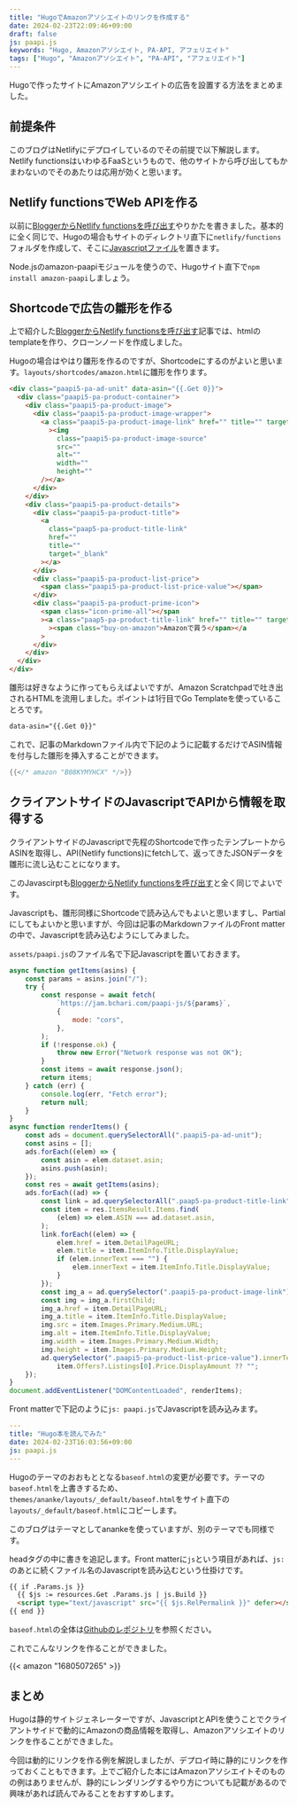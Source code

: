 ```yaml
---
title: "HugoでAmazonアソシエイトのリンクを作成する"
date: 2024-02-23T22:09:46+09:00
draft: false
js: paapi.js
keywords: "Hugo, Amazonアソシエイト, PA-API, アフェリエイト"
tags: ["Hugo", "Amazonアソシエイト", "PA-API", "アフェリエイト"]
---
```


Hugoで作ったサイトにAmazonアソシエイトの広告を設置する方法をまとめました。

## 前提条件

このブログはNetlifyにデプロイしているのでその前提で以下解説します。Netlify functionsはいわゆるFaaSというもので、他のサイトから呼び出してもかまわないのでそのあたりは応用が効くと思います。

## Netlify functionsでWeb APIを作る

以前に[BloggerからNetlify functionsを呼び出す](https://www.bchari.com/2024/01/pa-api-3.html)やりかたを書きました。基本的に全く同じで、Hugoの場合もサイトのディレクトリ直下に`netlify/functions`フォルダを作成して、そこに[Javascriptファイル](https://github.com/takasumir/jam/blob/main/netlify/functions/amazonpaapi-js.js)を置きます。

Node.jsのamazon-paapiモジュールを使うので、Hugoサイト直下で`npm install amazon-paapi`しましょう。

## Shortcodeで広告の雛形を作る

上で紹介した[BloggerからNetlify functionsを呼び出す](https://www.bchari.com/2024/01/pa-api-3.html)記事では、htmlのtemplateを作り、クローンノードを作成しました。

Hugoの場合はやはり雛形を作るのですが、Shortcodeにするのがよいと思います。`layouts/shortcodes/amazon.html`に雛形を作ります。

```html
<div class="paapi5-pa-ad-unit" data-asin="{{.Get 0}}">
  <div class="paapi5-pa-product-container">
    <div class="paapi5-pa-product-image">
      <div class="paapi5-pa-product-image-wrapper">
        <a class="paapi5-pa-product-image-link" href="" title="" target="_blank"
          ><img
            class="paapi5-pa-product-image-source"
            src=""
            alt=""
            width=""
            height=""
        /></a>
      </div>
    </div>
    <div class="paapi5-pa-product-details">
      <div class="paapi5-pa-product-title">
        <a
          class="paap5-pa-product-title-link"
          href=""
          title=""
          target="_blank"
        ></a>
      </div>
      <div class="paapi5-pa-product-list-price">
        <span class="paapi5-pa-product-list-price-value"></span>
      </div>
      <div class="paapi5-pa-product-prime-icon">
        <span class="icon-prime-all"></span
        ><a class="paap5-pa-product-title-link" href="" title="" target="_blank"
          ><span class="buy-on-amazon">Amazonで買う</span></a
        >
      </div>
    </div>
  </div>
</div>
```

雛形は好きなように作ってもらえばよいですが、Amazon Scratchpadで吐き出されるHTMLを流用しました。ポイントは1行目でGo Templateを使っていることろです。

```html
data-asin="{{.Get 0}}"
```

これで、記事のMarkdownファイル内で下記のように記載するだけでASIN情報を付与した雛形を挿入することができます。

```go
{{</* amazon "B08KYMYHCX" */>}}
```

## クライアントサイドのJavascriptでAPIから情報を取得する

クライアントサイドのJavascriptで先程のShortcodeで作ったテンプレートからASINを取得し、API(Netlify functions)にfetchして、返ってきたJSONデータを雛形に流し込むことになります。

このJavascirptも[BloggerからNetlify functionsを呼び出す](https://www.bchari.com/2024/01/pa-api-3.html)と全く同じでよいです。

Javascriptも、雛形同様にShortcodeで読み込んでもよいと思いますし、Partialにしてもよいかと思いますが、今回は記事のMarkdownファイルのFront matterの中で、Javascriptを読み込むようにしてみました。

`assets/paapi.js`のファイル名で下記Javascriptを置いておきます。

```javascript
async function getItems(asins) {
    const params = asins.join("/");
    try {
        const response = await fetch(
            `https://jam.bchari.com/paapi-js/${params}`,
            {
                mode: "cors",
            },
        );
        if (!response.ok) {
            throw new Error("Network response was not OK");
        }
        const items = await response.json();
        return items;
    } catch (err) {
        console.log(err, "Fetch error");
        return null;
    }
}
async function renderItems() {
    const ads = document.querySelectorAll(".paapi5-pa-ad-unit");
    const asins = [];
    ads.forEach((elem) => {
        const asin = elem.dataset.asin;
        asins.push(asin);
    });
    const res = await getItems(asins);
    ads.forEach((ad) => {
        const link = ad.querySelectorAll(".paap5-pa-product-title-link");
        const item = res.ItemsResult.Items.find(
            (elem) => elem.ASIN === ad.dataset.asin,
        );
        link.forEach((elem) => {
            elem.href = item.DetailPageURL;
            elem.title = item.ItemInfo.Title.DisplayValue;
            if (elem.innerText === "") {
                elem.innerText = item.ItemInfo.Title.DisplayValue;
            }
        });
        const img_a = ad.querySelector(".paapi5-pa-product-image-link");
        const img = img_a.firstChild;
        img_a.href = item.DetailPageURL;
        img_a.title = item.ItemInfo.Title.DisplayValue;
        img.src = item.Images.Primary.Medium.URL;
        img.alt = item.ItemInfo.Title.DisplayValue;
        img.width = item.Images.Primary.Medium.Width;
        img.height = item.Images.Primary.Medium.Height;
        ad.querySelector(".paapi5-pa-product-list-price-value").innerText =
            item.Offers?.Listings[0].Price.DisplayAmount ?? "";
    });
}
document.addEventListener("DOMContentLoaded", renderItems);
```

Front matterで下記のように`js: paapi.js`でJavascriptを読み込みます。

```yaml
---
title: "Hugo本を読んでみた"
date: 2024-02-23T16:03:56+09:00
js: paapi.js
---
```

Hugoのテーマのおおもととなる`baseof.html`の変更が必要です。テーマの`baseof.html`を上書きするため、`themes/ananke/layouts/_default/baseof.html`をサイト直下の`layouts/_default/baseof.html`にコピーします。

このブログはテーマとしてanankeを使っていますが、別のテーマでも同様です。

headタグの中に書きを追記します。Front matterに`js`という項目があれば、`js:`のあとに続くファイル名のJavascriptを読み込むという仕掛けです。

```html
{{ if .Params.js }}
  {{ $js := resources.Get .Params.js | js.Build }}
  <script type="text/javascript" src="{{ $js.RelPermalink }}" defer></script>
{{ end }}

```

`baseof.html`の全体は[Githubのレポジトリ](https://github.com/takasumir/jam/blob/main/layouts/_default/baseof.html)を参照ください。

これでこんなリンクを作ることができました。

{{< amazon "1680507265" >}}

## まとめ

Hugoは静的サイトジェネレーターですが、JavascriptとAPIを使うことでクライアントサイドで動的にAmazonの商品情報を取得し、Amazonアソシエイトのリンクを作ることができました。

今回は動的にリンクを作る例を解説しましたが、デプロイ時に静的にリンクを作っておくこともできます。上でご紹介した本にはAmazonアソシエイトそのものの例はありませんが、静的にレンダリングするやり方についても記載があるので興味があれば読んでみることをおすすめします。
